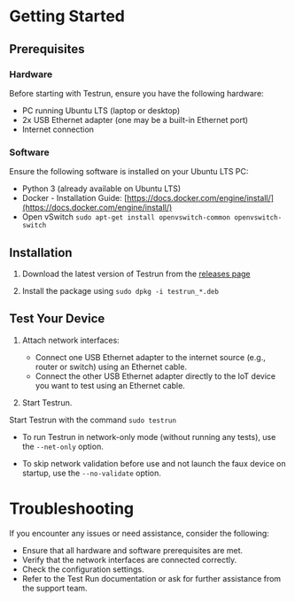 # Getting Started

## Prerequisites

### Hardware

Before starting with Testrun, ensure you have the following hardware:

- PC running Ubuntu LTS (laptop or desktop)
- 2x USB Ethernet adapter (one may be a built-in Ethernet port)
- Internet connection

### Software

Ensure the following software is installed on your Ubuntu LTS PC:

- Python 3 (already available on Ubuntu LTS)
- Docker - Installation Guide: [https://docs.docker.com/engine/install/](https://docs.docker.com/engine/install/)
- Open vSwitch ``sudo apt-get install openvswitch-common openvswitch-switch``

## Installation

1. Download the latest version of Testrun from the [releases page](https://github.com/google/test-run/releases)

2. Install the package using ``sudo dpkg -i testrun_*.deb``

## Test Your Device

1. Attach network interfaces:

   - Connect one USB Ethernet adapter to the internet source (e.g., router or switch) using an Ethernet cable.
   - Connect the other USB Ethernet adapter directly to the IoT device you want to test using an Ethernet cable.

2. Start Testrun.

Start Testrun with the command `sudo testrun`

   - To run Testrun in network-only mode (without running any tests), use the `--net-only` option.

   - To skip network validation before use and not launch the faux device on startup, use the `--no-validate` option.

# Troubleshooting

If you encounter any issues or need assistance, consider the following:

- Ensure that all hardware and software prerequisites are met.
- Verify that the network interfaces are connected correctly.
- Check the configuration settings.
- Refer to the Test Run documentation or ask for further assistance from the support team.
